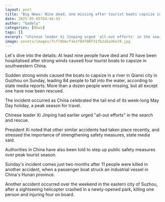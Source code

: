 ```yaml
---
layout: post
title: "Big News: Nine dead, one missing after tourist boats capsize in China"
date: 2025-05-05T04:44:43
author: "badely"
categories: [News]
tags: []
excerpt: "Chinese leader Xi Jinping urged 'all-out efforts' in the search and rescue mission."
image: assets/images/7cf7dbbcf4e1f8df08f31fb2a5a36e19.jpg
---
```


Let's dive into the details: At least nine people have died and 70 have been hospitalised after strong winds caused four tourist boats to capsize in southwestern China. 

Sudden strong winds caused the boats to capsize in a river in Qianxi city in Guizhou on Sunday, leading 84 people to fall into the water, according to state media reports. More than a dozen people were missing, but all except one have now been rescued.

The incident occurred as China celebrated the tail end of its week-long May Day holiday, a peak season for travel. 

Chinese leader Xi Jinping had earlier urged "all-out efforts" in the search and rescue.

President Xi noted that other similar accidents had taken place recently, and stressed the importance of strengthening safety measures, state media said.

Authorities in China have also been told to step up public safety measures over peak tourist season.

Sunday's incident comes just two months after 11 people were killed in another  accident, when a passenger boat struck an industrial vessel in China's Hunan province. 

Another accident occurred over the weekend in the eastern city of Suzhou, after a sightseeing helicopter crashed in a newly-opened park, killing one person and injuring four on board. 

